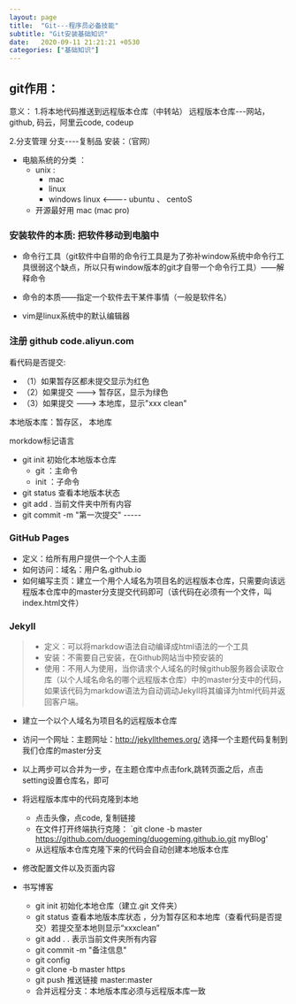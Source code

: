 ```yaml
---
layout: page
title:  "Git---程序员必备技能"
subtitle: "Git安装基础知识"
date:   2020-09-11 21:21:21 +0530
categories: ["基础知识"]
---
```



## git作用：
意义： 1.将本地代码推送到远程版本仓库（中转站）
远程版本仓库---网站，github, 码云，阿里云code, codeup

2.分支管理    分支----复制品
    安装：（官网）

- 电脑系统的分类 ：
    - unix :
        - mac       
        - linux      
        - windows
linux  <----   ubuntu  、  centoS
    - 开源最好用  mac (mac  pro)

### 安装软件的本质:    把软件移动到电脑中
- 命令行工具（git软件中自带的命令行工具是为了弥补window系统中命令行工具很弱这个缺点，所以只有window版本的git才自带一个命令行工具）——解释命令

- 命令的本质——指定一个软件去干某件事情（一般是软件名）

- vim是linux系统中的默认编辑器

### 注册            github            code.aliyun.com
看代码是否提交:
- （1）如果暂存区都未提交显示为红色
- （2）如果提交 ---> 暂存区，显示为绿色
- （3）如果提交 ---> 本地库，显示"xxx   clean"

本地版本库：暂存区，    本地库

morkdow标记语言

- git    init    初始化本地版本仓库            
    - git ：主命令        
    - init ：子命令
- git    status    查看本地版本状态
- git    add .     当前文件夹中所有内容
- git    commit    -m    "第一次提交"    -----


### GitHub Pages 
- 定义：给所有用户提供一个个人主面
- 如何访问：域名：用户名.github.io
- 如何编写主页：建立一个用个人域名为项目名的远程版本仓库，只需要向该远程版本仓库中的master分支提交代码即可（该代码在必须有一个文件，叫index.html文件）

### Jekyll
>- 定义：可以将markdow语法自动编译成html语法的一个工具
>- 安装：不需要自己安装，在Github网站当中预安装的
>- 使用：不用人为使用，当你请求个人域名的时候github服务器会读取仓库（以个人域名命名的哪个远程版本仓库）中的master分支中的代码，如果该代码为markdow语法为自动调动Jekyll将其编译为html代码并返回客户端。

- 建立一个以个人域名为项目名的远程版本仓库
- 访问一个网址：主题网址：http://jekyllthemes.org/ 选择一个主题代码复制到我们仓库的master分支
- 以上两步可以合并为一步，在主题仓库中点击fork,跳转页面之后，点击setting设置仓库名，即可
- 将远程版本库中的代码克隆到本地
	- 点击头像，点code, 复制链接
	- 在文件打开终端执行克隆： `git clone -b master https://github.com/duogeming/duogeming.github.io.git myBlog'
	- 从远程版本仓库克隆下来的代码会自动创建本地版本仓库
- 修改配置文件以及页面内容
- 书写博客

    - git init  初始化本地仓库（建立.git 文件夹）
    - git status 查看本地版本库状态 ，分为暂存区和本地库（查看代码是否提交）若提交至本地则显示“xxxclean”
    - git add .   . 表示当前文件夹所有内容
    - git commit -m "备注信息"  
    - git config
    - git clone -b master https
    - git push 推送链接 master:master
    - 合并远程分支：本地版本库必须与远程版本库一致
